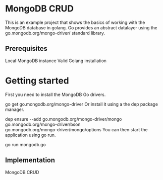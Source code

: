 # MongoDB CRUD

This is an example project that shows the basics of working with the MongoDB database in golang. Go provides an abstract datalayer using the go.mongodb.org/mongo-driver/ standard library.

## Prerequisites

Local MongoDB instance
Valid Golang installation

# Getting started

First you need to install the MongoDB Go drivers.

go get go.mongodb.org/mongo-driver
Or install it using a the dep package manager.

dep ensure --add go.mongodb.org/mongo-driver/mongo \
go.mongodb.org/mongo-driver/bson \
go.mongodb.org/mongo-driver/mongo/options
You can then start the application using go run.

go run mongodb.go
## Implementation
MongoDB CRUD
